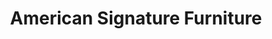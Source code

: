---
title: "American Signature Furniture"
url: /smyrna/american-signature-furniture/
shop: furniture
---